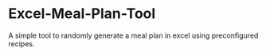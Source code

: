 # Excel-Meal-Plan-Tool
A simple tool to randomly generate a meal plan in excel using preconfigured recipes.
